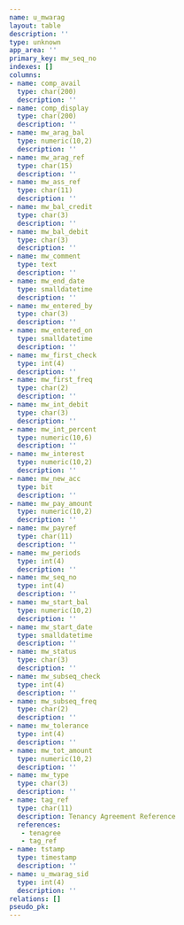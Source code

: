 ```yaml
---
name: u_mwarag
layout: table
description: ''
type: unknown
app_area: ''
primary_key: mw_seq_no
indexes: []
columns:
- name: comp_avail
  type: char(200)
  description: ''
- name: comp_display
  type: char(200)
  description: ''
- name: mw_arag_bal
  type: numeric(10,2)
  description: ''
- name: mw_arag_ref
  type: char(15)
  description: ''
- name: mw_ass_ref
  type: char(11)
  description: ''
- name: mw_bal_credit
  type: char(3)
  description: ''
- name: mw_bal_debit
  type: char(3)
  description: ''
- name: mw_comment
  type: text
  description: ''
- name: mw_end_date
  type: smalldatetime
  description: ''
- name: mw_entered_by
  type: char(3)
  description: ''
- name: mw_entered_on
  type: smalldatetime
  description: ''
- name: mw_first_check
  type: int(4)
  description: ''
- name: mw_first_freq
  type: char(2)
  description: ''
- name: mw_int_debit
  type: char(3)
  description: ''
- name: mw_int_percent
  type: numeric(10,6)
  description: ''
- name: mw_interest
  type: numeric(10,2)
  description: ''
- name: mw_new_acc
  type: bit
  description: ''
- name: mw_pay_amount
  type: numeric(10,2)
  description: ''
- name: mw_payref
  type: char(11)
  description: ''
- name: mw_periods
  type: int(4)
  description: ''
- name: mw_seq_no
  type: int(4)
  description: ''
- name: mw_start_bal
  type: numeric(10,2)
  description: ''
- name: mw_start_date
  type: smalldatetime
  description: ''
- name: mw_status
  type: char(3)
  description: ''
- name: mw_subseq_check
  type: int(4)
  description: ''
- name: mw_subseq_freq
  type: char(2)
  description: ''
- name: mw_tolerance
  type: int(4)
  description: ''
- name: mw_tot_amount
  type: numeric(10,2)
  description: ''
- name: mw_type
  type: char(3)
  description: ''
- name: tag_ref
  type: char(11)
  description: Tenancy Agreement Reference
  references:
   - tenagree
   - tag_ref
- name: tstamp
  type: timestamp
  description: ''
- name: u_mwarag_sid
  type: int(4)
  description: ''
relations: []
pseudo_pk: 
---
```


